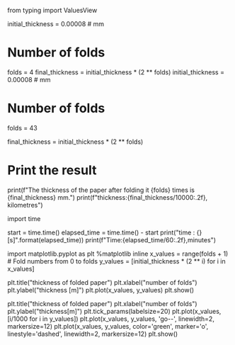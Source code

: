 from typing import ValuesView


initial_thickness = 0.00008 # mm

# Number of folds
folds = 4
final_thickness = initial_thickness * (2 ** folds)
initial_thickness = 0.00008 # mm

# Number of folds
folds = 43

final_thickness = initial_thickness * (2 ** folds)

# Print the result
print(f"The thickness of the paper after folding it {folds} times is {final_thickness} mm.")
print(f"thickness:{final_thickness/10000:.2f}, kilometres")

import time

start = time.time()
elapsed_time = time.time() - start
print("time : {}[s]".format(elapsed_time))
print(f"Time:{elapsed_time/60:.2f},minutes")


import matplotlib.pyplot as plt
%matplotlib inline
x_values = range(folds + 1)  # Fold numbers from 0 to folds
y_values = [initial_thickness * (2 ** i) for i in x_values]

plt.title("thickness of folded paper")
plt.xlabel("number of folds")
plt.ylabel("thickness [m]")
plt.plot(x_values, y_values)
plt.show()

plt.title("thickness of folded paper")
plt.xlabel("number of folds")
plt.ylabel("thickness[m]")
plt.tick_params(labelsize=20)
plt.plot(x_values, [i/1000 for i in y_values])
plt.plot(x_values, y_values, 'go--', linewidth=2, markersize=12)
plt.plot(x_values, y_values, color='green', marker='o', linestyle='dashed',
     linewidth=2, markersize=12)
plt.show()


